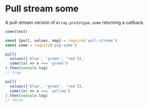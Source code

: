 # Pull stream some

A pull-stream version of `Array.prototype.some` returning a callback.

```js
some(test)
```

```js
const {pull, values, map} = require('pull-stream')
const some = require('psp-some')

pull(
  values(['blue', 'green', 'red']),
  some((x) => x === 'green')
).then(console.log)
// true

pull(
  values(['blue', 'green', 'red']),
  some((x) => x === 'yellow')
).then(console.log)
// false
```
